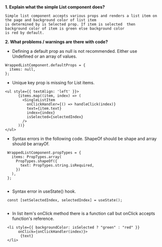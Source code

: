 **1. Explain what the simple List component does?**

```
Simple list component accepts various props and renders a list item on the page and background color of list item 
is determined by is Selected prop. If item is selected  then background color of item is green else background color
is red by default.
```

**2. What problems / warnings are there with code?**

- Defining a default prop as null is not recommended. Either use Undefined or an array of values.

```
WrappedListComponent.defaultProps = {
  items: null,
};

```

- Unique key prop is missing for List items.

```
<ul style={{ textAlign: 'left' }}>
      {items.map((item, index) => (
        <SingleListItem
          onClickHandler={() => handleClick(index)}
          text={item.text}
          index={index}
          isSelected={selectedIndex}
        />
      ))}
</ul>

```

- Syntax errors in the following code. ShapeOf should be shape and array should be arrayOf.

```
 WrappedListComponent.propTypes = {
   items: PropTypes.array(
     PropTypes.shapeOf({
       text: PropTypes.string.isRequired,
     })
   ),
 };
 
```

- Syntax error in useState() hook.

```
 const [setSelectedIndex, selectedIndex] = useState(); 
 
```

- In list item's onClick method there is a function call but onClick accepts function's reference.

```
 <li style={{ backgroundColor: isSelected ? "green" : "red" }}
      onClick={onClickHandler(index)}>
       {text}
 </li>
 
```



